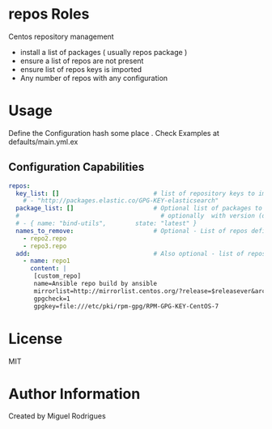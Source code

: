 # repos Roles
Centos repository management

* install a list of packages ( usually repos package )
* ensure a list of repos are not present
* ensure list of repos keys is imported
* Any number of repos with any configuration

# Usage

Define the Configuration hash some place . Check Examples at defaults/main.yml.ex

## Configuration Capabilities

```yaml
repos:
  key_list: []                          # list of repository keys to import
    # - "http://packages.elastic.co/GPG-KEY-elasticsearch"
  package_list: []                      # Optional list of packages to install .
  #                                       # optionally  with version (default to latest )
  # - { name: "bind-utils",        state: "latest" }
  names_to_remove:                      # Optional - List of repos definition to remove
    - repo2.repo
    - repo3.repo
  add:                                  # Also optional - list of repos to create
    - name: repo1
      content: |
       [custom_repo]
       name=Ansible repo build by ansible
       mirrorlist=http://mirrorlist.centos.org/?release=$releasever&arch=$basearch&repo=os&infra=$infra
       gpgcheck=1
       gpgkey=file:///etc/pki/rpm-gpg/RPM-GPG-KEY-CentOS-7
```

# License

MIT

# Author Information

Created by Miguel Rodrigues
